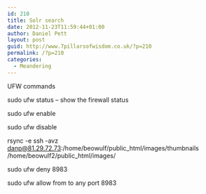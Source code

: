 ```yaml
---
id: 210
title: Solr search
date: 2012-11-23T11:59:44+01:00
author: Daniel Pett
layout: post
guid: http://www.7pillarsofwisdom.co.uk/?p=210
permalink: /?p=210
categories:
  - Meandering
---
```

UFW commands

sudo ufw status &#8211; show the firewall status

sudo ufw enable

sudo ufw disable

rsync -e ssh -avz danp@81.29.72.73:/home/beowulf/public\_html/images/thumbnails /home/beowulf2/public\_html/images/

sudo ufw deny 8983

sudo ufw allow from <ip> to any port 8983